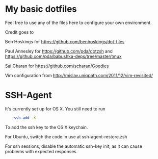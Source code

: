 # My basic dotfiles

Feel free to use any of the files here to configure your own environment.

Credit goes to

Ben Hoskings for https://github.com/benhoskings/dot-files

Paul Annesley for https://github.com/pda/dotzsh and https://github.com/pda/babushka-deps/tree/master/tmux

Sai Charan for https://github.com/scharan/Goodies

Vim configuration from http://mislav.uniqpath.com/2011/12/vim-revisited/


# SSH-Agent

It's currently set up for OS X. You still need to run
```bash
    ssh-add -K 
```
To add the ssh key to the OS X keychain.

For Ubuntu, switch the code in use at ssh-agent-restore.zsh

For ssh sessions, disable the automatic ssh-key init, as it can cause problems with expected responses.
